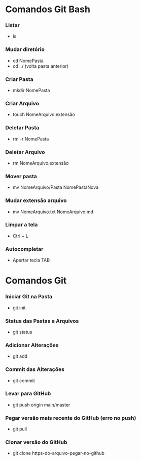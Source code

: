 # Comandos Git Bash

### Listar
 - ls

### Mudar diretório
 - cd NomePasta
 - cd ../ (volta pasta anterior)

### Criar Pasta
 - mkdir NomePasta

### Criar Arquivo
 - touch NomeArquivo.extensão

### Deletar Pasta
 - rm -r NomePasta

### Deletar Arquivo
 - rm NomeArquivo.extensão

### Mover pasta
 - mv NomeArquivo/Pasta NomePastaNova

### Mudar extensão arquivo
 - mv NomeArquivo.txt NomeArquivo.md

### Limpar a tela
 - Ctrl + L

### Autocompletar
 - Apertar tecla TAB

# Comandos Git

### Iniciar Git na Pasta
 - git init

### Status das Pastas e Arquivos
 - git status

### Adicionar Alterações
 - git add

### Commit das Alterações
 - git commit

### Levar para GitHub
 - git push origin main/master

### Pegar versão mais recente do GitHub (erro no push)
 - git pull

### Clonar versão do GitHub
 - git clone https-do-arquivo-pegar-no-github